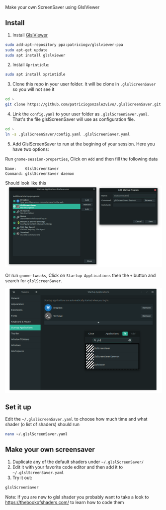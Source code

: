 Make your own ScreenSaver using GlslViewer

## Install

1. Install [GlslViewer](https://github.com/patriciogonzalezvivo/glslViewer/wiki/Installing)
```bash
sudo add-apt-repository ppa:patriciogv/glslviewer-ppa
sudo apt-get update
sudo apt install glslviewer
```

2. Install `Xprintidle`:
```bash 
sudo apt install xprintidle
```

3. Clone this repo in your user folder. It will be clone in `.glslScreenSaver` so you will not see it
```bash 
cd ~
git clone https://github.com/patriciogonzalezvivo/.glslScreenSaver.git
```

4. Link the `config.yaml` to your user folder as `.glslScreenSaver.yaml`. That's the file glslScreenSaver will use as configuration file.

```bash
cd ~
ln -s .glslScreenSaver/config.yaml .glslScreenSaver.yaml
```

5. Add GlslScreenSaver to run at the begining of your session. Here you have two options:

Run `gnome-session-properties`, Click on `Add` and then fill the following data

```
Name:    GlslScreenSaver
Command: glslScreenSaver daemon
```

Should look like this
![](imgs/01.png)


Or run `gnome-tweaks`, Click on `Startup Applications` then the `+` button and search for `glslScreenSaver`. 

![](imgs/02.png)


## Set it up

Edit the `~/.glslScreenSaver.yaml` to choose how much time and what shader (o list of shaders) should run

```bash
nano ~/.glslScreenSaver.yaml
```

## Make your own screensaver

1. Duplicate any of the default shaders under `~/.glslScreenSaver/`
2. Edit it with your favorite code editor and then add it to `~/.glslScreenSaver.yaml`
3. Try it out:

```bash
glslScreenSaver
```

Note: If you are new to glsl shader you probably want to take a look to https://thebookofshaders.com/ to learn how to code them